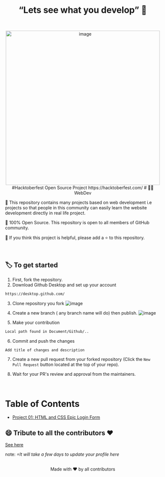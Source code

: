 ## <h1 align="center">“Lets see what you develop” :thought_balloon:</h1>

<br>
  <p align="center">
  <a><img src="https://i.giphy.com/media/f3iwJFOVOwuy7K6FFw/giphy.webp" alt="image" width="500"></a>
<br>
#Hacktoberfest Open Source Project
https://hacktoberfest.com/
# 🐱‍💻 WebDev

📌 This repository contains many projects based on web development i.e projects so that people in this community can easily learn the website development directly in real life project.

📌 100% Open Source. This repository is open to all members of GitHub community.

📌 If you think this project is helpful, please add a ⭐ to this repository.

<br>

## 🏷️ To get started

1. First, fork the repository.
2. Download Github Desktop and set up your account

```markdown
https://desktop.github.com/
```

3. Clone repository you fork
![image](https://user-images.githubusercontent.com/64911590/194698791-093224bf-3361-4574-92aa-0737729e007f.png)


4. Create a new branch ( any branch name will do) then publish.
![image](https://user-images.githubusercontent.com/64911590/194698861-f6740a5d-6598-492d-884f-67eb1c7fbd4a.png)

5. Make your contribution

```markdown
Local path found in Document/Github/..

```
6. Commit and push the changes

```markdown
Add title of changes and description
```

7. Create a new pull request from your forked repository (Click the `New Pull Request` button located at the top of your repo).

8. Wait for your PR's review and approval from the maintainers.

  <br>
  
  
#  Table of Contents
- [Project 01: HTML and CSS Epic Login Form](https://github.com/letdummy/Simple-to-Advance/tree/master/01.%20HTML%20and%20CSS%20Epic%20Login%20Form)

  
  
## 😄 Tribute to all the contributors ❤️

<a href= "https://jmdinela.github.io/WebDev/tributeforcontributer.html">See here</a>

note: <i>=It will take a few days to update your profile here</i>
<a href="https://github.com/jmdinela/WebDev/graphs/contributors">
</a>
<br>
<br>

<p align="center">Made with ❤️ by all contributors </p>
